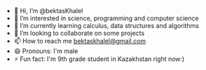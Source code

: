 - 👋 Hi, I’m @bektasKhalel
- 👀 I’m interested in science, programming and computer science
- 🌱 I’m currently learning calculus, data structures and algorithms
- 💞️ I’m looking to collaborate on some projects
- 📫 How to reach me bektaskhalel@gmail.com
- 😄 Pronouns: I'm male
- ⚡ Fun fact: I'm 9th grade student in Kazakhstan right now:)

<!---
bektasKhalel/bektasKhalel is a ✨ special ✨ repository because its `README.md` (this file) appears on your GitHub profile.
You can click the Preview link to take a look at your changes.
--->
